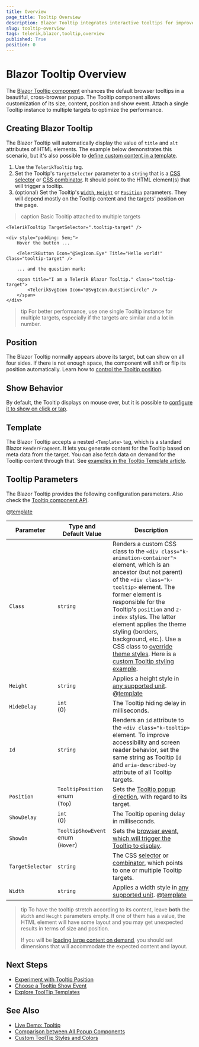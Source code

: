 ```yaml
---
title: Overview
page_title: Tooltip Overview
description: Blazor Tooltip integrates interactive tooltips for improved user experience in Blazor web applications.
slug: tooltip-overview
tags: telerik,blazor,tooltip,overview
published: True
position: 0
---
```


# Blazor Tooltip Overview

The <a href="https://www.telerik.com/blazor-ui/tooltip" target="_blank">Blazor Tooltip component</a> enhances the default browser tooltips in a beautiful, cross-browser popup. The Tooltip component allows customization of its size, content, position and show event. Attach a single Tooltip instance to multiple targets to optimize the performance.

## Creating Blazor Tooltip

The Blazor Tooltip will automatically display the value of `title` and `alt` attributes of HTML elements. The example below demonstrates this scenario, but it's also possible to [define custom content in a template](#template).

1. Use the `TelerikTooltip` tag.
1. Set the Tooltip's `TargetSelector` parameter to a `string` that is a [CSS selector](https://developer.mozilla.org/en-US/docs/Web/CSS/CSS_Selectors) or [CSS combinator](https://developer.mozilla.org/en-US/docs/Learn/CSS/Building_blocks/Selectors/Combinators). It should point to the HTML element(s) that will trigger a tooltip.
1. (optional) Set the Tooltip's [`Width`, `Height`](#tooltip-parameters) or [`Position`](slug://tooltip-position) parameters. They will depend mostly on the Tooltip content and the targets' position on the page.

>caption Basic Tooltip attached to multiple targets

````RAZOR
<TelerikTooltip TargetSelector=".tooltip-target" />

<div style="padding: 5em;">
    Hover the button ...

    <TelerikButton Icon="@SvgIcon.Eye" Title="Hello world!" Class="tooltip-target" />

    ... and the question mark:

    <span title="I am a Telerik Blazor Tooltip." class="tooltip-target">
        <TelerikSvgIcon Icon="@SvgIcon.QuestionCircle" />
    </span>
</div>
````

>tip For better performance, use one single Tooltip instance for multiple targets, especially if the targets are similar and a lot in number.

## Position

The Blazor Tooltip normally appears above its target, but can show on all four sides. If there is not enough space, the component will shift or flip its position automatically. Learn how to [control the Tooltip position](slug://tooltip-position).

## Show Behavior

By default, the Tooltip displays on mouse over, but it is possible to [configure it to show on click or tap](slug://tooltip-show-event).

## Template

The Blazor Tooltip accepts a nested `<Template>` tag, which is a standard Blazor `RenderFragment`. It lets you generate content for the Tooltip based on meta data from the target. You can also fetch data on demand for the Tooltip content through that. See [examples in the Tooltip Template article](slug://tooltip-template).

## Tooltip Parameters

The Blazor Tooltip provides the following configuration parameters. Also check the [Tooltip component API](/blazor-ui/api/Telerik.Blazor.Components.TelerikTooltip).

@[template](/_contentTemplates/common/parameters-table-styles.md#table-layout)

| Parameter | Type and Default&nbsp;Value | Description |
| --- | --- | --- |
| `Class` | `string` | Renders a custom CSS class to the `<div class="k-animation-container">` element, which is an ancestor (but not parent) of the `<div class="k-tooltip>` element. The former element is responsible for the Tooltip's `position` and `z-index` styles. The latter element applies the theme styling (borders, background, etc.). Use a CSS class to [override theme styles](slug://themes-override). Here is a [custom Tooltip styling example](slug://tooltip-kb-custom-styles). |
| `Height` | `string` | Applies a height style in [any supported unit](slug://common-features/dimensions). @[template](/_contentTemplates/tooltip/notes.md#dimensions-behavior) |
| `HideDelay` | `int` <br/> (0) | The Tooltip hiding delay in milliseconds. |
| `Id` | `string` | Renders an `id` attribute to the `<div class="k-tooltip>` element. To improve accessibility and screen reader behavior, set the same string as Tooltip `Id` and `aria-described-by` attribute of all Tooltip targets. |
| `Position` | `TooltipPosition` enum <br /> (`Top`) | Sets the [Tooltip popup direction](slug://tooltip-position), with regard to its target. |
| `ShowDelay` | `int` <br/> (0) | The Tooltip opening delay in milliseconds. |
| `ShowOn` | `TooltipShowEvent` enum <br /> (`Hover`) | Sets the [browser event, which will trigger the Tooltip to display](slug://tooltip-show-event). |
| `TargetSelector` | `string` | The CSS [selector](https://developer.mozilla.org/en-US/docs/Web/CSS/CSS_Selectors) or [combinator](https://developer.mozilla.org/en-US/docs/Learn/CSS/Building_blocks/Selectors/Combinators), which points to one or multiple Tooltip targets. |
| `Width` | `string` | Applies a width style in [any supported unit](slug://common-features/dimensions). @[template](/_contentTemplates/tooltip/notes.md#dimensions-behavior) |

>tip To have the tooltip stretch according to its content, leave **both** the `Width` and `Height` parameters empty. If one of them has a value, the HTML element will have some layout and you may get unexpected results in terms of size and position.
>
> If you will be [loading large content on demand](slug://tooltip-template#separate-component-and-load-on-demand), you should set dimensions that will accommodate the expected content and layout.

## Next Steps

* [Experiment with Tooltip Position](slug://tooltip-position)
* [Choose a Tooltip Show Event](slug://tooltip-show-event)
* [Explore ToolTip Templates](slug://tooltip-template)

## See Also

* [Live Demo: Tooltip](https://demos.telerik.com/blazor-ui/tooltip/overview)
* [Comparison between All Popup Components](slug://common-kb-popup-component-comparison)
* [Custom ToolTip Styles and Colors](slug://tooltip-kb-custom-styles)
